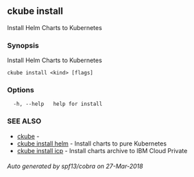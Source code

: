 ## ckube install

Install Helm Charts to Kubernetes

### Synopsis

Install Helm Charts to Kubernetes

```
ckube install <kind> [flags]
```

### Options

```
  -h, --help   help for install
```

### SEE ALSO

* [ckube](ckube.md)	 - 
* [ckube install helm](ckube_install_helm.md)	 - Install charts to pure Kubernetes
* [ckube install icp](ckube_install_icp.md)	 - Install charts archive to IBM Cloud Private

###### Auto generated by spf13/cobra on 27-Mar-2018
